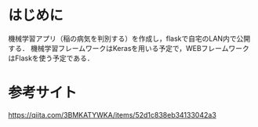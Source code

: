 # はじめに
機械学習アプリ（稲の病気を判別する）を作成し，flaskで自宅のLAN内で公開する．
機械学習フレームワークはKerasを用いる予定で，WEBフレームワークはFlaskを使う予定である．



# 参考サイト
https://qiita.com/3BMKATYWKA/items/52d1c838eb34133042a3